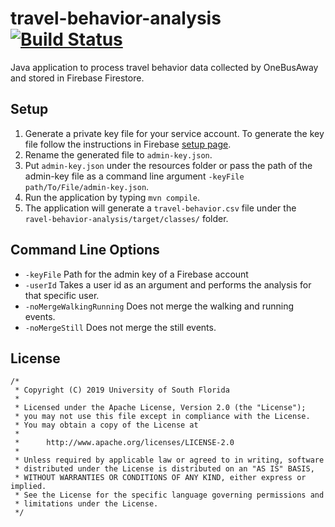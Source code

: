 # travel-behavior-analysis [![Build Status](https://travis-ci.org/CUTR-at-USF/travel-behavior-analysis.svg?branch=master)](https://travis-ci.org/CUTR-at-USF/travel-behavior-analysis)
Java application to process travel behavior data collected by OneBusAway and stored in Firebase Firestore.

## Setup
1. Generate a private key file for your service account.
To generate the key file follow the instructions in Firebase [setup page](https://firebase.google.com/docs/admin/setup).
2. Rename the generated file to `admin-key.json`.
3. Put `admin-key.json` under the resources folder or pass the path of the admin-key file as a command line argument 
`-keyFile path/To/File/admin-key.json`.
4. Run the application by typing `mvn compile`.
5. The application will generate a `travel-behavior.csv` file under the `ravel-behavior-analysis/target/classes/` folder.

## Command Line Options

* `-keyFile` Path for the admin key of a Firebase account
* `-userId` Takes a user id as an argument and performs the analysis for that specific user.
* `-noMergeWalkingRunning` Does not merge the walking and running events.
* `-noMergeStill` Does not merge the still events.
  
## License

```
/*
 * Copyright (C) 2019 University of South Florida
 *
 * Licensed under the Apache License, Version 2.0 (the "License");
 * you may not use this file except in compliance with the License.
 * You may obtain a copy of the License at
 *
 *      http://www.apache.org/licenses/LICENSE-2.0
 *
 * Unless required by applicable law or agreed to in writing, software
 * distributed under the License is distributed on an "AS IS" BASIS,
 * WITHOUT WARRANTIES OR CONDITIONS OF ANY KIND, either express or implied.
 * See the License for the specific language governing permissions and
 * limitations under the License.
 */
 ```
